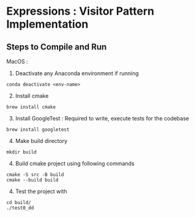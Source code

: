 # Expressions : Visitor Pattern Implementation

## Steps to Compile and Run

MacOS :

1. Deactivate any Anaconda environment if running
```
conda deactivate <env-name>
```

2. Install cmake
```
brew install cmake
```

3. Install GoogleTest : Required to write, execute tests for the codebase

```
brew install googletest
```

4. Make build directory
```
mkdir build
```

4. Build cmake project using following commands
```
cmake -S src -B build
cmake --build build
```

4. Test the project with
```
cd build/
./test0_dd
```